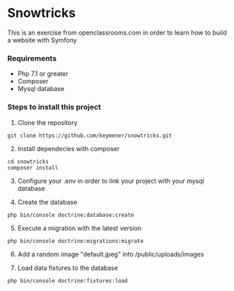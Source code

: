 # Snowtricks
This is an exercise from openclassrooms.com in order to learn how to build a website with Symfony

### Requirements

* Php 7.1 or greater
* Composer
* Mysql database

### Steps to install this project

1. Clone the repository
```
git clone https://github.com/keymener/snowtricks.git
```
2. Install dependecies with composer
```
cd snowtricks
composer install
```
3. Configure your .env in order to link your project with your mysql database

4. Create the database
```
php bin/console doctrine:database:create
```
5. Execute a migration with the latest version
```
php bin/console doctrine:migrations:migrate
```

6. Add a random image "default.jpeg" into /public/uploads/images

7. Load data fixtures to the database
```
php bin/console doctrine:fixtures:load
```
